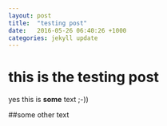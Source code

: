```yaml
---
layout: post
title:  "testing post"
date:   2016-05-26 06:40:26 +1000
categories: jekyll update
---
```

this is the testing post
==
yes this is **some** text ;-))

##some other text
